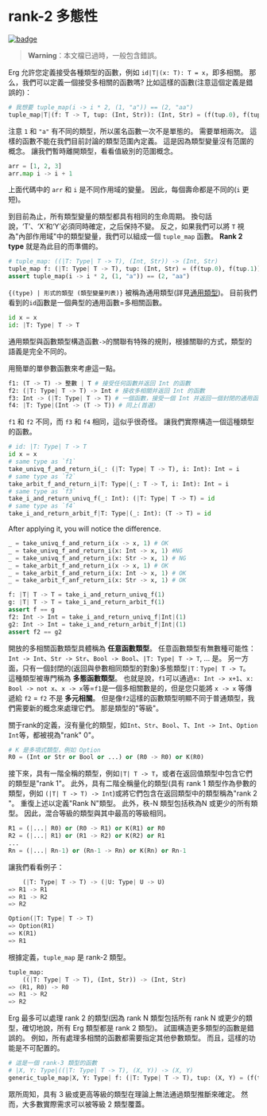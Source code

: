 # rank-2 多態性

[![badge](https://img.shields.io/endpoint.svg?url=https%3A%2F%2Fgezf7g7pd5.execute-api.ap-northeast-1.amazonaws.com%2Fdefault%2Fsource_up_to_date%3Fowner%3Derg-lang%26repos%3Derg%26ref%3Dmain%26path%3Ddoc/EN/syntax/type/advanced/_rank2type.md%26commit_hash%3Da9ea4eca75fe849e31f83570159f84b611892d7a)](https://gezf7g7pd5.execute-api.ap-northeast-1.amazonaws.com/default/source_up_to_date?owner=erg-lang&repos=erg&ref=main&path=doc/EN/syntax/type/advanced/_rank2type.md&commit_hash=a9ea4eca75fe849e31f83570159f84b611892d7a)

> __Warning__：本文檔已過時，一般包含錯誤。

Erg 允許您定義接受各種類型的函數，例如 `id|T|(x: T): T = x`，即多相關。
那么，我們可以定義一個接受多相關的函數嗎?
比如這樣的函數(注意這個定義是錯誤的)：

```python
# 我想要 tuple_map(i -> i * 2, (1, "a")) == (2, "aa")
tuple_map|T|(f: T -> T, tup: (Int, Str)): (Int, Str) = (f(tup.0), f(tup.1))
```

注意 `1` 和 `"a"` 有不同的類型，所以匿名函數一次不是單態的。 需要單相兩次。
這樣的函數不能在我們目前討論的類型范圍內定義。 這是因為類型變量沒有范圍的概念。
讓我們暫時離開類型，看看值級別的范圍概念。

```python
arr = [1, 2, 3]
arr.map i -> i + 1
```

上面代碼中的 `arr` 和 `i` 是不同作用域的變量。 因此，每個壽命都是不同的(`i` 更短)。

到目前為止，所有類型變量的類型都具有相同的生命周期。 換句話說，‘T’、‘X’和‘Y’必須同時確定，之后保持不變。
反之，如果我們可以將 `T` 視為"內部作用域"中的類型變量，我們可以組成一個 `tuple_map` 函數。 __Rank 2 type__ 就是為此目的而準備的。

```python
# tuple_map: ((|T: Type| T -> T), (Int, Str)) -> (Int, Str)
tuple_map f: (|T: Type| T -> T), tup: (Int, Str) = (f(tup.0), f(tup.1))
assert tuple_map(i -> i * 2, (1, "a")) == (2, "aa")
```

`{(type) | 形式的類型 (類型變量列表)}` 被稱為通用類型(詳見[通用類型](../15_quantified.md))。
目前我們看到的`id`函數是一個典型的通用函數=多相關函數。

```python
id x = x
id: |T: Type| T -> T
```

通用類型與函數類型構造函數`->`的關聯有特殊的規則，根據關聯的方式，類型的語義是完全不同的。

用簡單的單參數函數來考慮這一點。

```python
f1: (T -> T) -> 整數 | T # 接受任何函數并返回 Int 的函數
f2: (|T: Type| T -> T) -> Int # 接收多相關并返回 Int 的函數
f3: Int -> (|T: Type| T -> T) # 一個函數，接受一個 Int 并返回一個封閉的通用函數
f4: |T: Type|(Int -> (T -> T)) # 同上(首選)
```

`f1` 和 `f2` 不同，而 `f3` 和 `f4` 相同，這似乎很奇怪。 讓我們實際構造一個這種類型的函數。

```python
# id: |T: Type| T -> T
id x = x
# same type as `f1`
take_univq_f_and_return_i(_: (|T: Type| T -> T), i: Int): Int = i
# same type as `f2`
take_arbit_f_and_return_i|T: Type|(_: T -> T, i: Int): Int = i
# same type as `f3`
take_i_and_return_univq_f(_: Int): (|T: Type| T -> T) = id
# same type as `f4`
take_i_and_return_arbit_f|T: Type|(_: Int): (T -> T) = id
```

After applying it, you will notice the difference.

```python
_ = take_univq_f_and_return_i(x -> x, 1) # OK
_ = take_univq_f_and_return_i(x: Int -> x, 1) #NG
_ = take_univq_f_and_return_i(x: Str -> x, 1) # NG
_ = take_arbit_f_and_return_i(x -> x, 1) # OK
_ = take_arbit_f_and_return_i(x: Int -> x, 1) # OK
_ = take_arbit_f_anf_return_i(x: Str -> x, 1) # OK

f: |T| T -> T = take_i_and_return_univq_f(1)
g: |T| T -> T = take_i_and_return_arbit_f(1)
assert f == g
f2: Int -> Int = take_i_and_return_univq_f|Int|(1)
g2: Int -> Int = take_i_and_return_arbit_f|Int|(1)
assert f2 == g2
```

開放的多相關函數類型具體稱為 __任意函數類型__。 任意函數類型有無數種可能性：`Int -> Int`、`Str -> Str`、`Bool -> Bool`、`|T: Type| T -> T`, ... 是。
另一方面，只有一個封閉的(返回與參數相同類型的對象)多態類型`|T：Type| T -> T`。 這種類型被專門稱為 __多態函數類型__。
也就是說，`f1`可以通過`x: Int -> x+1`、`x: Bool -> not x`、`x -> x`等=`f1`是一個多相關數是的，但是您只能將 `x -> x` 等傳遞給 `f2` = `f2` 不是 __多元相關__。
但是像`f2`這樣的函數類型明顯不同于普通類型，我們需要新的概念來處理它們。 那是類型的"等級"。

關于rank的定義，沒有量化的類型，如`Int`、`Str`、`Bool`、`T`、`Int -> Int`、`Option Int`等，都被視為"rank" 0"。

```python
# K 是多項式類型，例如 Option
R0 = (Int or Str or Bool or ...) or (R0 -> R0) or K(R0)
```

接下來，具有一階全稱的類型，例如`|T| T -> T`，或者在返回值類型中包含它們的類型是"rank 1"。
此外，具有二階全稱量化的類型(具有 rank 1 類型作為參數的類型，例如 `(|T| T -> T) -> Int`)或將它們包含在返回類型中的類型稱為"rank 2 "。
重復上述以定義"Rank N"類型。 此外，秩-N 類型包括秩為N 或更少的所有類型。 因此，混合等級的類型與其中最高的等級相同。

```python
R1 = (|...| R0) or (R0 -> R1) or K(R1) or R0
R2 = (|...| R1) or (R1 -> R2) or K(R2) or R1
...
Rn = (|...| Rn-1) or (Rn-1 -> Rn) or K(Rn) or Rn-1
```

讓我們看看例子：

```python
    (|T: Type| T -> T) -> (|U: Type| U -> U)
=> R1 -> R1
=> R1 -> R2
=> R2

Option(|T: Type| T -> T)
=> Option(R1)
=> K(R1)
=> R1
```

根據定義，`tuple_map` 是 rank-2 類型。

```python
tuple_map:
    ((|T: Type| T -> T), (Int, Str)) -> (Int, Str)
=> (R1, R0) -> R0
=> R1 -> R2
=> R2
```

Erg 最多可以處理 rank 2 的類型(因為 rank N 類型包括所有 rank N 或更少的類型，確切地說，所有 Erg 類型都是 rank 2 類型)。 試圖構造更多類型的函數是錯誤的。
例如，所有處理多相關的函數都需要指定其他參數類型。 而且，這樣的功能是不可配置的。

```python
# 這是一個 rank-3 類型的函數
# |X, Y: Type|((|T: Type| T -> T), (X, Y)) -> (X, Y)
generic_tuple_map|X, Y: Type| f: (|T: Type| T -> T), tup: (X, Y) = (f(tup.0), f(tup.1))
```

眾所周知，具有 3 級或更高等級的類型在理論上無法通過類型推斷來確定。 然而，大多數實際需求可以被等級 2 類型覆蓋。